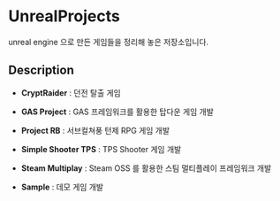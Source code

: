 # UnrealProjects
 unreal engine 으로 만든 게임들을 정리해 놓은 저장소입니다.

## Description

 - **CryptRaider** : 던전 탈출 게임
 
 - **GAS Project** : GAS 프레임워크를 활용한 탑다운 게임 개발
 
 - **Project RB** : 서브컬쳐풍 턴제 RPG 게임 개발
 
 - **Simple Shooter TPS** : TPS Shooter 게임 개발
 
 - **Steam Multiplay** : Steam OSS 를 활용한 스팀 멀티플레이 프레임워크 개발
 
 - **Sample** : 데모 게임 개발

